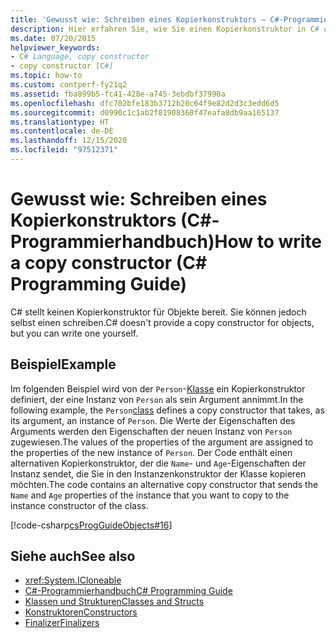 ```yaml
---
title: 'Gewusst wie: Schreiben eines Kopierkonstruktors – C#-Programmierhandbuch'
description: Hier erfahren Sie, wie Sie einen Kopierkonstruktor in C# erstellen, der eine Instanz einer Klasse akzeptiert und eine neue Instanz mit den Werten der Eingabe zurückgibt.
ms.date: 07/20/2015
helpviewer_keywords:
- C# Language, copy constructor
- copy constructor [C#]
ms.topic: how-to
ms.custom: contperf-fy21q2
ms.assetid: fba899b5-fc41-428e-a745-3ebdbf37990a
ms.openlocfilehash: dfc702bfe183b3712b20c64f9e82d2d3c3edd6d5
ms.sourcegitcommit: d0990c1c1ab2f81908360f47eafa8db9aa165137
ms.translationtype: HT
ms.contentlocale: de-DE
ms.lasthandoff: 12/15/2020
ms.locfileid: "97512371"
---
```

# <a name="how-to-write-a-copy-constructor-c-programming-guide"></a><span data-ttu-id="492b2-103">Gewusst wie: Schreiben eines Kopierkonstruktors (C#-Programmierhandbuch)</span><span class="sxs-lookup"><span data-stu-id="492b2-103">How to write a copy constructor (C# Programming Guide)</span></span>

<span data-ttu-id="492b2-104">C# stellt keinen Kopierkonstruktor für Objekte bereit. Sie können jedoch selbst einen schreiben.</span><span class="sxs-lookup"><span data-stu-id="492b2-104">C# doesn't provide a copy constructor for objects, but you can write one yourself.</span></span>  
  
## <a name="example"></a><span data-ttu-id="492b2-105">Beispiel</span><span class="sxs-lookup"><span data-stu-id="492b2-105">Example</span></span>  

 <span data-ttu-id="492b2-106">Im folgenden Beispiel wird von der `Person`-[Klasse](../../language-reference/keywords/class.md) ein Kopierkonstruktor definiert, der eine Instanz von `Person` als sein Argument annimmt.</span><span class="sxs-lookup"><span data-stu-id="492b2-106">In the following example, the `Person`[class](../../language-reference/keywords/class.md) defines a copy constructor that takes, as its argument, an instance of `Person`.</span></span> <span data-ttu-id="492b2-107">Die Werte der Eigenschaften des Arguments werden den Eigenschaften der neuen Instanz von `Person` zugewiesen.</span><span class="sxs-lookup"><span data-stu-id="492b2-107">The values of the properties of the argument are assigned to the properties of the new instance of `Person`.</span></span> <span data-ttu-id="492b2-108">Der Code enthält einen alternativen Kopierkonstruktor, der die `Name`- und `Age`-Eigenschaften der Instanz sendet, die Sie in den Instanzenkonstruktor der Klasse kopieren möchten.</span><span class="sxs-lookup"><span data-stu-id="492b2-108">The code contains an alternative copy constructor that sends the `Name` and `Age` properties of the instance that you want to copy to the instance constructor of the class.</span></span>  
  
 [!code-csharp[csProgGuideObjects#16](~/samples/snippets/csharp/VS_Snippets_VBCSharp/csProgGuideObjects/CS/Objects.cs#16)]  
  
## <a name="see-also"></a><span data-ttu-id="492b2-109">Siehe auch</span><span class="sxs-lookup"><span data-stu-id="492b2-109">See also</span></span>

- <xref:System.ICloneable>
- [<span data-ttu-id="492b2-110">C#-Programmierhandbuch</span><span class="sxs-lookup"><span data-stu-id="492b2-110">C# Programming Guide</span></span>](../index.md)
- [<span data-ttu-id="492b2-111">Klassen und Strukturen</span><span class="sxs-lookup"><span data-stu-id="492b2-111">Classes and Structs</span></span>](./index.md)
- [<span data-ttu-id="492b2-112">Konstruktoren</span><span class="sxs-lookup"><span data-stu-id="492b2-112">Constructors</span></span>](./constructors.md)
- [<span data-ttu-id="492b2-113">Finalizer</span><span class="sxs-lookup"><span data-stu-id="492b2-113">Finalizers</span></span>](./destructors.md)
